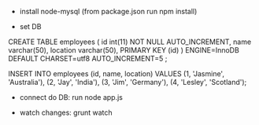 
- install node-mysql
(from package.json run npm install)

- set DB

CREATE TABLE employees (
  id int(11) NOT NULL AUTO_INCREMENT,
  name varchar(50),
  location varchar(50),
  PRIMARY KEY (id)
) ENGINE=InnoDB  DEFAULT CHARSET=utf8 AUTO_INCREMENT=5 ;

INSERT INTO employees (id, name, location) VALUES
(1, 'Jasmine', 'Australia'),
(2, 'Jay', 'India'),
(3, 'Jim', 'Germany'),
(4, 'Lesley', 'Scotland');

- connect do DB: run node app.js

- watch changes: grunt watch
